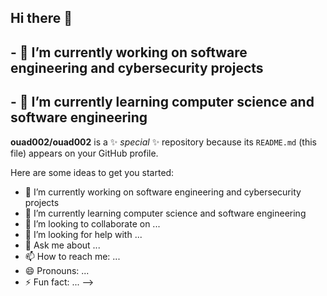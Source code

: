 ## Hi there 👋
## - 🔭 I’m currently working on software engineering and cybersecurity projects
## - 🌱 I’m currently learning computer science and software engineering

**ouad002/ouad002** is a ✨ _special_ ✨ repository because its `README.md` (this file) appears on your GitHub profile.

Here are some ideas to get you started:

- 🔭 I’m currently working on software engineering and cybersecurity projects
- 🌱 I’m currently learning computer science and software engineering
- 👯 I’m looking to collaborate on ...
- 🤔 I’m looking for help with ...
- 💬 Ask me about ...
- 📫 How to reach me: ...
- 😄 Pronouns: ...
- ⚡ Fun fact: ...
-->
